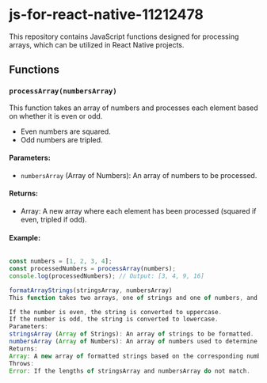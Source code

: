 # js-for-react-native-11212478

This repository contains JavaScript functions designed for processing arrays, which can be utilized in React Native projects.

## Functions

### `processArray(numbersArray)`

This function takes an array of numbers and processes each element based on whether it is even or odd. 

- Even numbers are squared.
- Odd numbers are tripled.

#### Parameters:
- `numbersArray` (Array of Numbers): An array of numbers to be processed.

#### Returns:
- Array: A new array where each element has been processed (squared if even, tripled if odd).

#### Example:
```javascript

const numbers = [1, 2, 3, 4];
const processedNumbers = processArray(numbers);
console.log(processedNumbers); // Output: [3, 4, 9, 16]

formatArrayStrings(stringsArray, numbersArray)
This function takes two arrays, one of strings and one of numbers, and processes each string based on the corresponding number:

If the number is even, the string is converted to uppercase.
If the number is odd, the string is converted to lowercase.
Parameters:
stringsArray (Array of Strings): An array of strings to be formatted.
numbersArray (Array of Numbers): An array of numbers used to determine how to format the corresponding string.
Returns:
Array: A new array of formatted strings based on the corresponding numbers.
Throws:
Error: If the lengths of stringsArray and numbersArray do not match.
